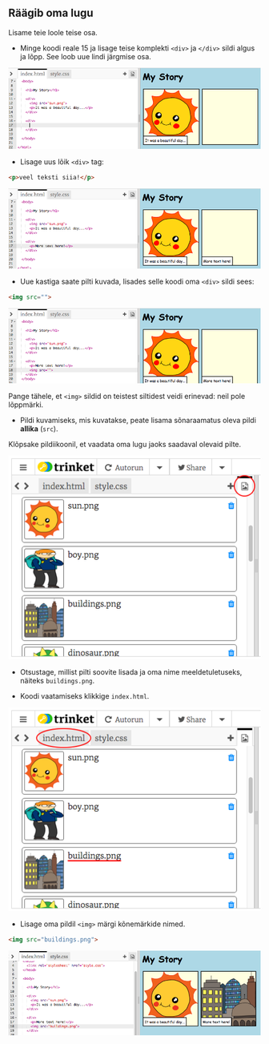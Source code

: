## Räägib oma lugu

Lisame teie loole teise osa.

+ Minge koodi reale 15 ja lisage teise komplekti `<div>` ja `</div>` sildi algus ja lõpp. See loob uue lindi järgmise osa.

![ekraanipilt](images/story-div.png)

+ Lisage uus lõik `<div>` tag:

```html
<p>veel teksti siia!</p>
```

![ekraanipilt](images/story-paragraph.png)

+ Uue kastiga saate pilti kuvada, lisades selle koodi oma `<div>` sildi sees:

```html
<img src="">
```

![ekraanipilt](images/story-img-tag.png)

Pange tähele, et `<img>` sildid on teistest siltidest veidi erinevad: neil pole lõppmärki.

+ Pildi kuvamiseks, mis kuvatakse, peate lisama sõnaraamatus oleva pildi **allika** (`src`).

Klõpsake pildiikoonil, et vaadata oma lugu jaoks saadaval olevaid pilte.

![ekraanipilt](images/story-see-images.png)

+ Otsustage, millist pilti soovite lisada ja oma nime meeldetuletuseks, näiteks `buildings.png`.

+ Koodi vaatamiseks klikkige `index.html`.

![ekraanipilt](images/story-image-name.png)

+ Lisage oma pildil `<img>` märgi kõnemärkide nimed.

```html
<img src="buildings.png">
```

![ekraanipilt](images/story-image-name-add.png)